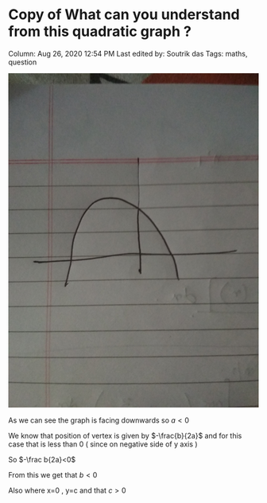 # Copy of What can you understand from this quadratic graph ?

Column: Aug 26, 2020 12:54 PM
Last edited by: Soutrik das
Tags: maths, question

![Copy%20of%20What%20can%20you%20understand%20from%20this%20quadrati%209ff9b60da706402fa33b64a8acc6bb70/image-1593585524437.jpg576803805.jpg](Copy%20of%20What%20can%20you%20understand%20from%20this%20quadrati%209ff9b60da706402fa33b64a8acc6bb70/image-1593585524437.jpg576803805.jpg)

As we can see the graph is facing downwards so $a<0$ 

We know that position of vertex is given by $-\frac{b}{2a}$ and for this case that is less than 0 ( since on negative side of y axis ) 

So $-\frac b{2a}<0$

From this we get that $b<0$ 

Also where x=0 , y=c and that $c>0$